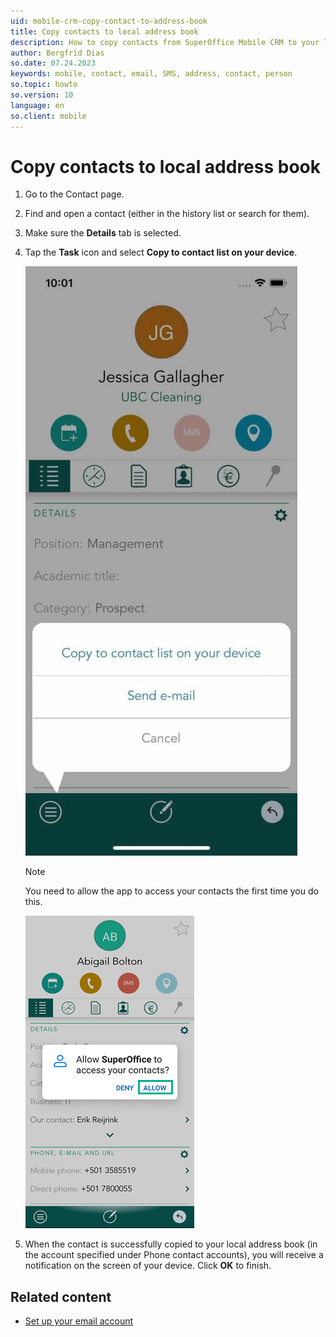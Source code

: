 ```yaml
---
uid: mobile-crm-copy-contact-to-address-book
title: Copy contacts to local address book
description: How to copy contacts from SuperOffice Mobile CRM to your local address book.
author: Bergfrid Dias
so.date: 07.24.2023
keywords: mobile, contact, email, SMS, address, contact, person
so.topic: howto
so.version: 10
language: en
so.client: mobile
---
```


# Copy contacts to local address book

1. Go to the Contact page.
2. Find and open a contact (either in the history list or search for them).
3. Make sure the **Details** tab is selected.
4. Tap the **Task** icon and select **Copy to contact list on your device**.

    ![Mobile CRM: Copy to contact list -app-screen][img1]

    > [!NOTE]
    > You need to allow the app to access your contacts the first time you do this.

    ![Mobile CRM: allow the app to access your contacts -app-screen][img2]

5. When the contact is successfully copied to your local address book (in the account specified under Phone contact accounts), you will receive a notification on the screen of your device. Click **OK** to finish.

## Related content

* [Set up your email account][1]

<!-- Referenced links -->
[1]: ../getting-started/set-up-email.md

<!-- Referenced images -->
[img1]: media/copy-contacts.jpg
[img2]: media/allow-access-to-contacts.png
